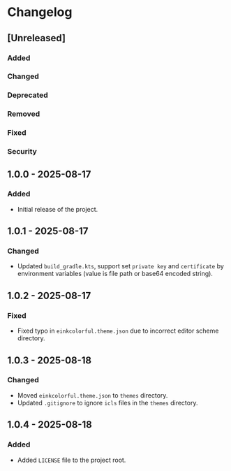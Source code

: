 # Changelog

## [Unreleased]

### Added

### Changed

### Deprecated

### Removed

### Fixed

### Security

## 1.0.0 - 2025-08-17

### Added

- Initial release of the project.

## 1.0.1 - 2025-08-17

### Changed

- Updated `build_gradle.kts`, support set `private key` and `certificate` by environment variables (value is file path or base64 encoded string).

## 1.0.2 - 2025-08-17

### Fixed

- Fixed typo in `einkcolorful.theme.json` due to incorrect editor scheme directory.

## 1.0.3 - 2025-08-18

### Changed

- Moved `einkcolorful.theme.json` to `themes` directory.
- Updated `.gitignore` to ignore `icls` files in the `themes` directory.

## 1.0.4 - 2025-08-18

### Added

- Added `LICENSE` file to the project root.
